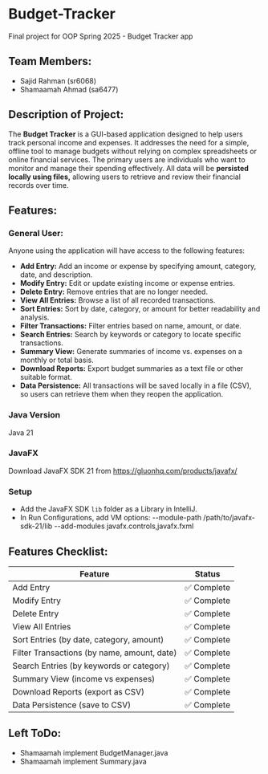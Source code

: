 # Budget-Tracker
Final project for OOP Spring 2025 - Budget Tracker app

## Team Members:
- Sajid Rahman (sr6068)
- Shamaamah Ahmad (sa6477)

## Description of Project:
The **Budget Tracker** is a GUI-based application designed to help users track personal income and expenses.
It addresses the need for a simple, offline tool to manage budgets without relying on complex spreadsheets or 
online financial services. The primary users are individuals who want to monitor and manage their spending effectively. 
All data will be **persisted locally using files,** allowing users to retrieve and review their financial records over
time.

## Features:
### General User:
Anyone using the application will have access to the following features:
- **Add Entry:** Add an income or expense by specifying amount, category, date, and description.
- **Modify Entry:** Edit or update existing income or expense entries.
- **Delete Entry:** Remove entries that are no longer needed.
- **View All Entries:** Browse a list of all recorded transactions.
- **Sort Entries:** Sort by date, category, or amount for better readability and analysis.
- **Filter Transactions:** Filter entries based on name, amount, or date.
- **Search Entries:** Search by keywords or category to locate specific transactions.
- **Summary View:** Generate summaries of income vs. expenses on a monthly or total basis.
- **Download Reports:** Export budget summaries as a text file or other suitable format.
- **Data Persistence:** All transactions will be saved locally in a file (CSV), so users can retrieve them when they 
reopen the application. 

### Java Version
Java 21

### JavaFX
Download JavaFX SDK 21 from https://gluonhq.com/products/javafx/

### Setup
- Add the JavaFX SDK `lib` folder as a Library in IntelliJ.
- In Run Configurations, add VM options:
  --module-path /path/to/javafx-sdk-21/lib --add-modules javafx.controls,javafx.fxml

## Features Checklist:
| Feature | Status     |
|---------|------------|
| Add Entry | ✅ Complete |
| Modify Entry | ✅ Complete |
| Delete Entry | ✅ Complete |
| View All Entries | ✅ Complete |
| Sort Entries (by date, category, amount) | ✅ Complete |
| Filter Transactions (by name, amount, date) | ✅ Complete  |
| Search Entries (by keywords or category) | ✅ Complete |
| Summary View (income vs expenses) | ✅ Complete |
| Download Reports (export as CSV) | ✅ Complete  |
| Data Persistence (save to CSV) | ✅ Complete |

## Left ToDo:
- Shamaamah implement BudgetManager.java
- Shamaamah implement Summary.java